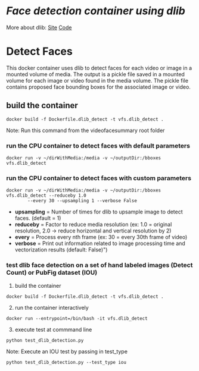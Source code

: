 # *Face detection container using dlib*
More about dlib: [Site](http://dlib.net/)
[Code](https://github.com/davisking/dlib)

# Detect Faces

This docker container uses dlib to detect faces for each video or image in a mounted volume of media. The output is a pickle file saved in a mounted volume for each image or video found in the media volume. The pickle file contains proposed face bounding boxes for the associated image or video.

## build the container

```Shell
docker build -f Dockerfile.dlib_detect -t vfs.dlib_detect .
```

Note: Run this command from the videofacesummary root folder

### run the CPU container to detect faces with default parameters

```Shell
docker run -v ~/dirWithMedia:/media -v ~/outputDir:/bboxes vfs.dlib_detect
```

### run the CPU container to detect faces with custom parameters

```Shell
docker run -v ~/dirWithMedia:/media -v ~/outputDir:/bboxes vfs.dlib_detect --reduceby 1.0 
        --every 30 --upsampling 1 --verbose False
```

  * **upsampling** = Number of times for dlib to upsample image to detect faces. (default = 1)
  * **reduceby** = Factor to reduce media resolution (ex: 1.0 = original resolution, 2.0 -> reduce horizontal and vertical resolution by 2)
  * **every** = Process every nth frame (ex: 30 = every 30th frame of video)
  * **verbose** = Print out information related to image processing time and vectorization results (default: False)")
 
### test dlib face detection on a set of hand labeled images (Detect Count) or PubFig dataset (IOU)

1. build the container
```Shell
docker build -f Dockerfile.dlib_detect -t vfs.dlib_detect .
```
2. run the container interactively
```Shell
docker run --entrypoint=/bin/bash -it vfs.dlib_detect
```
3. execute test at commmand line
```Shell
python test_dlib_detection.py
```
Note: Execute an IOU test by passing in test_type 
```Shell
python test_dlib_detection.py --test_type iou
```